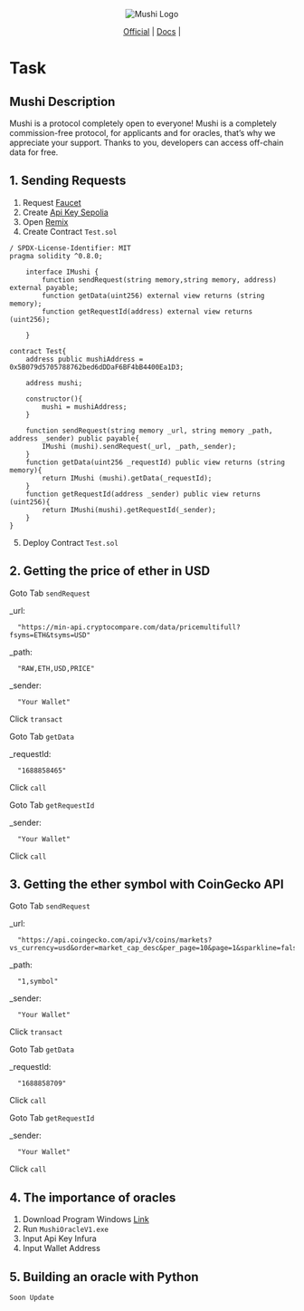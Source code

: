 <p align="center">
  <img src="https://mushi.network/wp-content/uploads/2023/07/cropped-Black-And-White-Modern-Vintage-Retro-Brand-Logo-1.jpg" alt="Mushi Logo">
</p>

<p align="center">
  <a href="https://mushi.network/">Official</a> |
  <a href="https://mushi.network/docs/">Docs</a> |
</p>

<p align="center">
  <h1>Task</h1>
</p>

## Mushi Description
Mushi is a protocol completely open to everyone!
Mushi is a completely commission-free protocol, for applicants and for oracles, that’s why we appreciate your support. Thanks to you, developers can access off-chain data for free.

## 1. Sending Requests
1. Request <a href="https://faucets.chain.link/">Faucet</a>
2. Create <a href="https://www.infura.io/">Api Key Sepolia</a>
3. Open <a href="https://remix.ethereum.org">Remix</a>
4. Create Contract `Test.sol`
```
/ SPDX-License-Identifier: MIT
pragma solidity ^0.8.0;

    interface IMushi {
        function sendRequest(string memory,string memory, address) external payable;
        function getData(uint256) external view returns (string memory);
        function getRequestId(address) external view returns (uint256);

    }

contract Test{
    address public mushiAddress = 0x5B079d5705788762bed6dDDaF6BF4bB4400Ea1D3;

    address mushi;

    constructor(){
        mushi = mushiAddress;
    }

    function sendRequest(string memory _url, string memory _path, address _sender) public payable{
        IMushi (mushi).sendRequest(_url, _path,_sender);
    }
    function getData(uint256 _requestId) public view returns (string memory){
        return IMushi (mushi).getData(_requestId);
    }
    function getRequestId(address _sender) public view returns (uint256){
        return IMushi(mushi).getRequestId(_sender);
    }
}

```
5. Deploy Contract `Test.sol`

## 2. Getting the price of ether in USD
Goto Tab `sendRequest`

_url:
```
  "https://min-api.cryptocompare.com/data/pricemultifull?fsyms=ETH&tsyms=USD"
```
_path:
```
  "RAW,ETH,USD,PRICE"
```
_sender:
```
  "Your Wallet"
```
Click `transact`

Goto Tab `getData`
 
_requestId: 
```
  "1688858465"
```
 Click `call`

Goto Tab `getRequestId`

_sender: 
```
  "Your Wallet"
```
Click `call`

## 3. Getting the ether symbol with CoinGecko API
Goto Tab `sendRequest`

_url:
```
  "https://api.coingecko.com/api/v3/coins/markets?vs_currency=usd&order=market_cap_desc&per_page=10&page=1&sparkline=false&locale=en"
```
_path:
```
  "1,symbol"
```
_sender:
```
  "Your Wallet"
```
Click `transact`

Goto Tab `getData`
 
_requestId: 
```
  "1688858709"
```
 Click `call`

Goto Tab `getRequestId`

_sender: 
```
  "Your Wallet"
```
Click `call`

## 4. The importance of oracles
1. Download Program Windows <a href="https://www.mediafire.com/file/nefidw4g0ar04ag/MushiSepoliaOracleV1.zip/file)https://www.mediafire.com/file/nefidw4g0ar04ag/MushiSepoliaOracleV1.zip/file">Link</a>
2. Run `MushiOracleV1.exe`
3. Input Api Key Infura
4. Input Wallet Address

## 5. Building an oracle with Python
`Soon Update`

   
